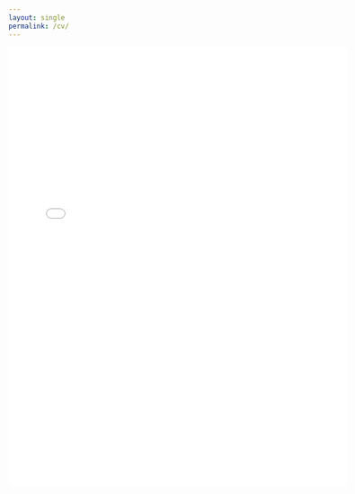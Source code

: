 ```yaml
---
layout: single
permalink: /cv/
---
```


<embed src="/assets/pdf/cv_website.pdf" type="application/pdf" width="604px" height="782px" />
